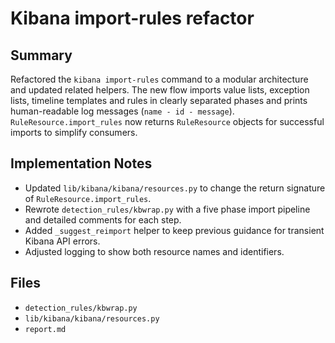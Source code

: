 # Kibana import-rules refactor

## Summary
Refactored the `kibana import-rules` command to a modular architecture and
updated related helpers.  The new flow imports value lists, exception lists,
timeline templates and rules in clearly separated phases and prints
human-readable log messages (`name - id - message`).  `RuleResource.import_rules`
now returns `RuleResource` objects for successful imports to simplify
consumers.

## Implementation Notes
- Updated `lib/kibana/kibana/resources.py` to change the return signature of
  `RuleResource.import_rules`.
- Rewrote `detection_rules/kbwrap.py` with a five phase import pipeline and
  detailed comments for each step.
- Added `_suggest_reimport` helper to keep previous guidance for transient
  Kibana API errors.
- Adjusted logging to show both resource names and identifiers.

## Files
- `detection_rules/kbwrap.py`
- `lib/kibana/kibana/resources.py`
- `report.md`

